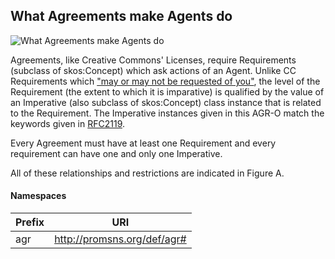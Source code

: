 ## What Agreements make Agents do
![What Agreements make Agents do](https://github.com/nicholascar/agr-o/blob/master/examples/what-agreements-make-agents-do.png)

Agreements, like Creative Commons' Licenses, require Requirements (subclass of skos:Concept) which ask actions of an Agent. Unlike CC Requirements which ["may or may not be requested of you"](http://labs.creativecommons.org/demos/ns/), the level of the Requirement (the extent to which it is imparative) is qualified by the value of an Imperative (also subclass of skos:Concept) class instance that is related to the Requirement. The Imperative instances given in this AGR-O match the keywords given in [RFC2119](http://www.ietf.org/rfc/rfc2119.txt).

Every Agreement must have at least one Requirement and every requirement can have one and only one Imperative.

All of these relationships and restrictions are indicated in Figure A.


#### Namespaces
Prefix | URI
------ | ---
agr | http://promsns.org/def/agr#